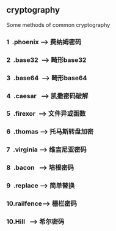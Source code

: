 ## cryptography
Some methods of common cryptography

### 1&nbsp;&nbsp;.phoenix  --> 费纳姆密码
### 2&nbsp;&nbsp;.base32&nbsp;&nbsp;--> 畸形base32
### 3&nbsp;&nbsp;.base64&nbsp;&nbsp;--> 畸形base64
### 4&nbsp;&nbsp;.caesar&nbsp;&nbsp;&nbsp;--> 凯撒密码破解
### 5&nbsp;&nbsp;.firexor&nbsp;&nbsp;--> 文件异或函数
### 6&nbsp;&nbsp;.thomas&nbsp;--> 托马斯转盘加密
### 7&nbsp;&nbsp;.virginia&nbsp;--> 维吉尼亚密码
### 8&nbsp;&nbsp;.bacon&nbsp;&nbsp;&nbsp;--> 培根密码
### 9&nbsp;&nbsp;.replace&nbsp;--> 简单替换
### 10.railfence--> 栅栏密码
### 10.Hill&nbsp;&nbsp;&nbsp;--> 希尔密码

